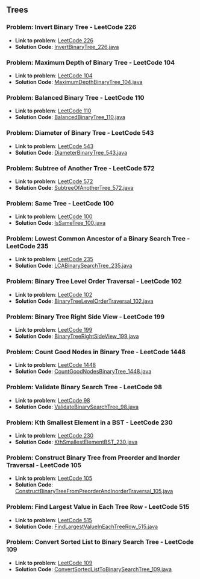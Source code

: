 ## Trees 

### Problem: Invert Binary Tree - LeetCode 226

- **Link to problem**: [LeetCode 226](https://leetcode.com/problems/invert-binary-tree/)
- **Solution Code**: [InvertBinaryTree_226.java](InvertBinaryTree_226.java)

### Problem: Maximum Depth of Binary Tree - LeetCode 104

- **Link to problem**: [LeetCode 104](https://leetcode.com/problems/maximum-depth-of-binary-tree/)
- **Solution Code**: [MaximumDepthBinaryTree_104.java](MaximumDepthBinaryTree_104.java)

### Problem: Balanced Binary Tree - LeetCode 110

- **Link to problem**: [LeetCode 110](https://leetcode.com/problems/balanced-binary-tree/)
- **Solution Code**: [BalancedBinaryTree_110.java](BalancedBinaryTree_110.java)

### Problem: Diameter of Binary Tree - LeetCode 543

- **Link to problem**: [LeetCode 543](https://leetcode.com/problems/diameter-of-binary-tree/)
- **Solution Code**: [DiameterBinaryTree_543.java](DiameterBinaryTree_543.java)

### Problem: Subtree of Another Tree - LeetCode 572

- **Link to problem**: [LeetCode 572](https://leetcode.com/problems/subtree-of-another-tree/)
- **Solution Code**: [SubtreeOfAnotherTree_572.java](SubtreeOfAnotherTree_572.java)

### Problem: Same Tree - LeetCode 100

- **Link to problem**: [LeetCode 100](https://leetcode.com/problems/same-tree/)
- **Solution Code**: [IsSameTree_100.java](IsSameTree_100.java)

### Problem: Lowest Common Ancestor of a Binary Search Tree - LeetCode 235

- **Link to problem**: [LeetCode 235](https://leetcode.com/problems/lowest-common-ancestor-of-a-binary-search-tree/)
- **Solution Code**: [LCABinarySearchTree_235.java](LCABinarySearchTree_235.java)

### Problem: Binary Tree Level Order Traversal - LeetCode 102

- **Link to problem**: [LeetCode 102](https://leetcode.com/problems/binary-tree-level-order-traversal/)
- **Solution Code**: [BinaryTreeLevelOrderTraversal_102.java](BinaryTreeLevelOrderTraversal_102.java)

### Problem: Binary Tree Right Side View - LeetCode 199

- **Link to problem**: [LeetCode 199](https://leetcode.com/problems/binary-tree-right-side-view/)
- **Solution Code**: [BinaryTreeRightSideView_199.java](BinaryTreeRightSideView_199.java)

### Problem: Count Good Nodes in Binary Tree - LeetCode 1448

- **Link to problem**: [LeetCode 1448](https://leetcode.com/problems/count-good-nodes-in-binary-tree/)
- **Solution Code**: [CountGoodNodesBinaryTree_1448.java](CountGoodNodesBinaryTree_1448.java)

### Problem: Validate Binary Search Tree - LeetCode 98

- **Link to problem**: [LeetCode 98](https://leetcode.com/problems/validate-binary-search-tree/)
- **Solution Code**: [ValidateBinarySearchTree_98.java](ValidateBinarySearchTree_98.java)

### Problem: Kth Smallest Element in a BST - LeetCode 230

- **Link to problem**: [LeetCode 230](https://leetcode.com/problems/kth-smallest-element-in-a-bst/)
- **Solution Code**: [KthSmallestElementBST_230.java](KthSmallestElementBST_230.java)

### Problem: Construct Binary Tree from Preorder and Inorder Traversal - LeetCode 105

- **Link to problem**: [LeetCode 105](https://leetcode.com/problems/construct-binary-tree-from-preorder-and-inorder-traversa/)
- **Solution Code**: [ConstructBinaryTreeFromPreorderAndInorderTraversal_105.java](ConstructBinaryTreeFromPreorderAndInorderTraversal_105.java)

### Problem: Find Largest Value in Each Tree Row - LeetCode 515

- **Link to problem**: [LeetCode 515](https://leetcode.com/problems/find-largest-value-in-each-tree-row/)
- **Solution Code**: [FindLargestValueInEachTreeRow_515.java](FindLargestValueInEachTreeRow_515.java)

### Problem: Convert Sorted List to Binary Search Tree - LeetCode 109

- **Link to problem**: [LeetCode 109](https://leetcode.com/problems/convert-sorted-list-to-binary-search-tree/)
- **Solution Code**: [ConvertSortedListToBinarySearchTree_109.java](ConvertSortedListToBinarySearchTree_109.java)
